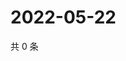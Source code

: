 # 2022-05-22

共 0 条

<!-- BEGIN WEIBO -->
<!-- 最后更新时间 Sun May 22 2022 14:06:39 GMT+0800 (China Standard Time) -->

<!-- END WEIBO -->

